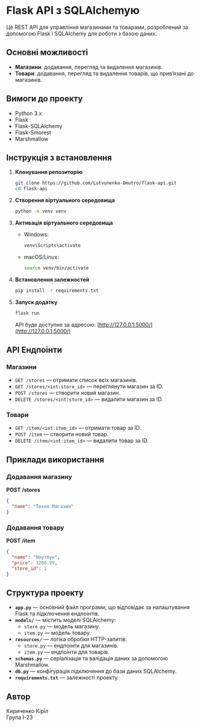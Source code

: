 # Flask API з SQLAlchemyю

Це REST API для управління магазинами та товарами, розроблений за допомогою Flask і SQLAlchemy для роботи з базою даних.

## Основні можливості
- **Магазини**: додавання, перегляд та видалення магазинів.
- **Товари**: додавання, перегляд та видалення товарів, що прив’язані до магазинів.

## Вимоги до проекту
- Python 3.x
- Flask
- Flask-SQLAlchemy
- Flask-Smorest
- Marshmallow

## Інструкція з встановлення
1. **Клонування репозиторію**  
   ```bash
   git clone https://github.com/Lutvunenko-Dmutro/flask-api.git
   cd flask-api
   ```

2. **Створення віртуального середовища**  
   ```bash
   python -m venv venv
   ```

3. **Активація віртуального середовища**  
   - Windows:
     ```bash
     venv\Scripts\activate
     ```
   - macOS/Linux:
     ```bash
     source venv/bin/activate
     ```

4. **Встановлення залежностей**  
   ```bash
   pip install -r requirements.txt
   ```

5. **Запуск додатку**  
   ```bash
   flask run
   ```
   API буде доступне за адресою: [http://127.0.0.1:5000/](http://127.0.0.1:5000/)

## API Ендпоінти
### Магазини
- `GET /stores` — отримати список всіх магазинів.
- `GET /stores/<int:store_id>` — переглянути магазин за ID.
- `POST /stores` — створити новий магазин.
- `DELETE /stores/<int:store_id>` — видалити магазин за ID.

### Товари
- `GET /item/<int:item_id>` — отримати товар за ID.
- `POST /item` — створити новий товар.
- `DELETE /item/<int:item_id>` — видалити товар за ID.

## Приклади використання
### Додавання магазину  
**POST /stores**  
```json
{
  "name": "Техно Магазин"
}
```

### Додавання товару  
**POST /item**  
```json
{
  "name": "Ноутбук",
  "price": 1200.99,
  "store_id": 1
}
```

## Структура проекту
- **`app.py`** — основний файл програми, що відповідає за налаштування Flask та підключення ендпоінтів.
- **`models/`** — містить моделі SQLAlchemy:
  - `store.py` — модель магазину.
  - `item.py` — модель товару.
- **`resources/`** — логіка обробки HTTP-запитів:
  - `store.py` — ендпоінти для магазинів.
  - `item.py` — ендпоінти для товарів.
- **`schemas.py`** — серіалізація та валідація даних за допомогою Marshmallow.
- **`db.py`** — конфігурація підключення до бази даних SQLAlchemy.
- **`requirements.txt`** — залежності проекту.

## Автор
Кириченко Кіріл  
Група I-23  

